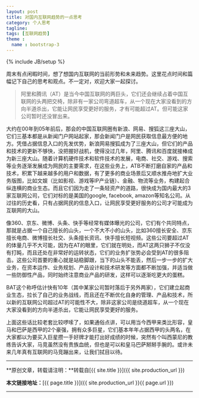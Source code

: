 ```yaml
---
layout: post
title: 对国内互联网趋势的一点思考
category: 个人思考
tagline: 
tags: [互联网趋势]
theme :
  name : bootstrap-3
---
```

{% include JB/setup %}

周末有点闲暇时间，想了想国内互联网的当前形势和未来趋势。这里花点时间和篇幅记下自己的思考和观点。不一定对，欢迎大家一起探讨。

>  阿里和腾讯（AT）是当今中国互联网的两巨头，它们还会继续占着中国互联网的头两把交椅，除非有一家公司弯道超车，从一个现在大家没看到的方向半道杀出，它能让网民享受更好的服务，才有可能超过AT。但可能这家公司暂时还没冒出来。

大约在00年到05年前后，那会的中国互联网圈有新浪、网易、搜狐这三座大山，它们三基本都是从新闻门户网站起家，那会新闻门户是网民获取信息最方便的地方。凭借占据信息入口的先发优势，新浪网易搜狐成为了三座大山，但它们的产品和技术的更新不够快，没把握好战机，使得没过几年，阿里、腾讯和百度就接棒成为新三座大山。随着计算机硬件技术和软件技术的发展，电商、社交、游戏、搜索等业务逐渐发展成为网民的主要需求，在这些业务上，ATB不断打磨自家的产品和技术，积累下越来越多的用户和数据，有了更多的商业场景后又顺水推舟地扩大业务版图，比如文娱（比如影视、游戏等IP产业链）、金融、物流等业务，构建起合纵连横的商业生态。而且它们因为走了一条轻资产的道路，很快成为国内最大的3家互联网公司，它们对标的是美国的google, facebook, amazon等知名公司。从过往的历史看，只有占据网民的信息入口，让网民享受更好服务的公司才可能成为互联网的大山。

像360、京东、微博、头条、快手等经常有媒体曝光的公司，它们有个共同特点，那就是占据一个自己擅长的山头，一个不大不小的山头，比如360擅长安全、京东擅长电商、微博擅长社交、头条擅长资讯、快手擅长短视频。这些公司要超过AT的体量几乎不大可能，因为在AT的眼里，它们就在明处，而AT这两只狮子不仅没有打盹，而且还处在非常好的运转状态，它们的业务扩张势必会受到AT的很多阻击。这些公司首要的重心就是站稳脚跟，当下的山头不能丢，然后一步一步的扩大业务，在资本运作、业务规划、产品设计和技术研发等方面都不断加强，并适当做一些防御性产品，同时始终注意商业产品的研发，这样可以逐渐吃更大的蛋糕。

BAT这个称呼估计快有10年（其中某家公司暂时落后于另外两家），它们建立起商业生态，拉长了自己的业务战线，而且还在不断优化自身的管理、产品和技术，所以新的互联网公司超过AT的可能性不大，除非这家公司是绕道超车，从一个现在大家没看到的方向半道杀出，它能让网民享受更好的服务。

上面这些话比较老套比较啰嗦了，如果通俗点讲，可以用当今西甲来类比形容，皇马和巴萨是西甲的2个豪强，拥有众多巨星，它们基本年年占据西甲的头两名，在大家都以为要买入巨星攒一手好牌才能打出好成绩的时候，突然有个叫西蒙尼的教练告诉大家，马竞虽然没有贵族血统，但也是可以和皇马巴萨掰掰手腕的。或许未来几年真有互联网的马竞蹦出来，让我们拭目以待。

* * *

**原创文章，转载请注明：**转载自[{{ site.title }}]({{ site.production_url }})

**本文链接地址：**[{{ page.title }}]({{ site.production_url }}{{ page.url }})

* * *
